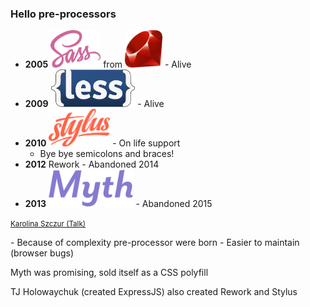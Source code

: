### Hello pre-processors

* **2005** <img src="assets/logos/sass.png" height="60" class="plain vmiddle" /> from <img src="assets/logos/ruby-lang.png" height="60" class="plain vmiddle" /> - Alive
* **2009** <img src="assets/logos/LESS-logo.svg" height="60" class="plain vmiddle" /> - Alive
* **2010** <img src="assets/logos/stylus-logo.svg" height="60" class="plain vmiddle" /> - On life support
  * Bye bye semicolons and braces!
* **2012** Rework - Abandoned 2014
* **2013** <img src="assets/logos/myth-white.svg" height="60" class="plain vmiddle" /> - Abandoned 2015

<small>[Karolina Szczur (Talk)](https://www.youtube.com/watch?v=1vbBLc-fgWk)</small>

<aside class="notes" data-markdown>
- Because of complexity pre-processor were born
- Easier to maintain (browser bugs)

Myth was promising, sold itself as a CSS polyfill

TJ Holowaychuk (created ExpressJS) also created Rework and Stylus
</aside>
